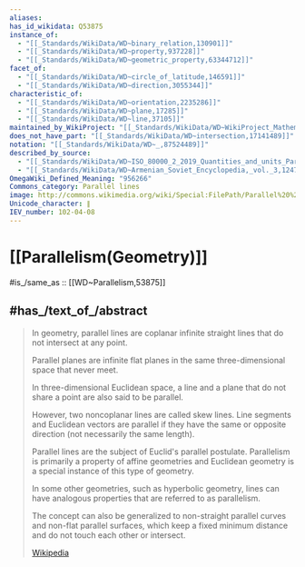 ```yaml
---
aliases:
has_id_wikidata: Q53875
instance_of:
  - "[[_Standards/WikiData/WD~binary_relation,130901]]"
  - "[[_Standards/WikiData/WD~property,937228]]"
  - "[[_Standards/WikiData/WD~geometric_property,63344712]]"
facet_of:
  - "[[_Standards/WikiData/WD~circle_of_latitude,146591]]"
  - "[[_Standards/WikiData/WD~direction,3055344]]"
characteristic_of:
  - "[[_Standards/WikiData/WD~orientation,2235286]]"
  - "[[_Standards/WikiData/WD~plane,17285]]"
  - "[[_Standards/WikiData/WD~line,37105]]"
maintained_by_WikiProject: "[[_Standards/WikiData/WD~WikiProject_Mathematics,8487137]]"
does_not_have_part: "[[_Standards/WikiData/WD~intersection,17141489]]"
notation: "[[_Standards/WikiData/WD~_,87524489]]"
described_by_source:
  - "[[_Standards/WikiData/WD~ISO_80000_2_2019_Quantities_and_units_Part_2_Mathematics,109490582]]"
  - "[[_Standards/WikiData/WD~Armenian_Soviet_Encyclopedia,_vol._3,124737616]]"
OmegaWiki_Defined_Meaning: "956266"
Commons_category: Parallel lines
image: http://commons.wikimedia.org/wiki/Special:FilePath/Parallel%20%28PSF%29.png
Unicode_character: ∥
IEV_number: 102-04-08
---
```


# [[Parallelism(Geometry)]] 

#is_/same_as :: [[WD~Parallelism,53875]] 

## #has_/text_of_/abstract 

> In geometry, 
> parallel lines are coplanar infinite straight lines that do not intersect at any point. 
> 
> Parallel planes are infinite flat planes in the same three-dimensional space that never meet. 
> 
> In three-dimensional Euclidean space, a line and a plane that do not share a point 
> are also said to be parallel. 
> 
> However, two noncoplanar lines are called skew lines. 
> Line segments and Euclidean vectors are parallel 
> if they have the same or opposite direction (not necessarily the same length).
>
> Parallel lines are the subject of Euclid's parallel postulate. 
> Parallelism is primarily a property of affine geometries 
> and Euclidean geometry is a special instance of this type of geometry.
>
> In some other geometries, such as hyperbolic geometry, 
> lines can have analogous properties that are referred to as parallelism.
>
> The concept can also be generalized to non-straight parallel curves 
> and non-flat parallel surfaces, 
> which keep a fixed minimum distance and do not touch each other or intersect.
>
> [Wikipedia](https://en.wikipedia.org/wiki/Parallel%20(geometry)) 

